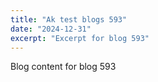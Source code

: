 ```yaml
---
title: "Ak test blogs 593"
date: "2024-12-31"
excerpt: "Excerpt for blog 593"
---
```


Blog content for blog 593